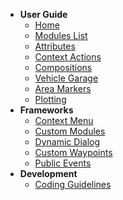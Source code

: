 - **User Guide**
  - [<i class="fas fa-arrow-right"></i> Home](/)
  - [<i class="fas fa-list"></i> Modules List](/user_guide/modules_list.md)
  - [<i class="fas fa-table"></i> Attributes](/user_guide/attributes.md)
  - [<i class="fas fa-caret-square-right"></i> Context Actions](/user_guide/context_actions.md)
  - [<i class="fas fa-cube"></i> Compositions](/user_guide/compositions.md)
  - [<i class="fas fa-warehouse"></i> Vehicle Garage](/user_guide/garage.md)
  - [<i class="fas fa-map-marked"></i> Area Markers](/user_guide/area_markers.md)
  - [<i class="fas fa-ruler"></i> Plotting](/user_guide/plotting.md)
- **Frameworks**
  - [<i class="fas fa-bars"></i> Context Menu](/frameworks/context_menu.md)
  - [<i class="fas fa-cog"></i> Custom Modules](/frameworks/custom_modules.md)
  - [<i class="far fa-window-restore"></i> Dynamic Dialog](/frameworks/dynamic_dialog.md)
  - [<i class="fas fa-chevron-circle-down"></i> Custom Waypoints](/frameworks/custom_waypoints.md)
  - [<i class="fas fa-broadcast-tower"></i> Public Events](/frameworks/public_events.md)
- **Development**
  - [<i class="fas fa-code"></i> Coding Guidelines](/development/coding_guidelines.md)
